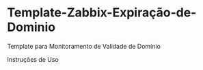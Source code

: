 # Template-Zabbix-Expiração-de-Dominio
Template para Monitoramento de Validade de Domínio


Instruções de Uso

